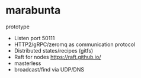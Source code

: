 # marabunta

prototype

* Listen port 50111
* HTTP2/gRPC/zeromq as communication protocol
* Distributed states/recipes (gitfs)
* Raft for nodes https://raft.github.io/
* masterless
* broadcast/find via UDP/DNS